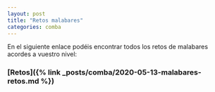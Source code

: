 ```yaml
---
layout: post
title: "Retos malabares"
categories: comba
---
```


En el siguiente enlace podéis encontrar todos los retos de malabares acordes a vuestro nivel:

### [Retos]({% link _posts/comba/2020-05-13-malabares-retos.md %})

